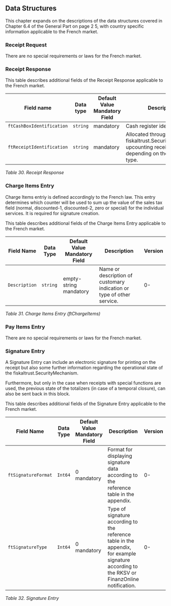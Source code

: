 ## Data Structures

This chapter expands on the descriptions of the data structures covered in Chapter <!-- TODO: Chapter reference --> <span class="underline">6.4</span> of the General Part on page 2 <!-- TODO: page references -->5, with country specific information applicable to the French market.

### Receipt Request

There are no special requirements or laws for the French market.

### Receipt Response

This table describes additional fields of the Receipt Response applicable to the French market.

| Field name                | Data type | Default Value Mandatory Field | Description                                                                                              | Version |
|---------------------------|-----------|-------------------------------|----------------------------------------------------------------------------------------------------------|---------|
| `ftCashBoxIdentification` | `string`  | mandatory                     | Cash register identification.                                                                            | 0-      |
| `ftReceiptIdentification` | `string`  | mandatory                     | Allocated through fiskaltrust.SecurityMechanism upcounting receipt number depending on the receipt type. | 0-      |

<span id="_Toc527986682" class="anchor"></span>*Table 30. Receipt Response*

### Charge Items Entry

Charge Items entriy is defined accordingly to the French law. This entry determines which counter will be used to sum up the value of the sales tax field (normal, discounted-1, discounted-2, zero or special) for the individual services. It is required for signature creation.

This table describes additional fields of the Charge Items Entry applicable to the French market.

| **Field Name** | **Data Type** | **Default Value Mandatory Field** | **Description**                                                       | **Version** |
|----------------|---------------|-----------------------------------|-----------------------------------------------------------------------|-------------|
| `Description`  | `string`      | empty-string<br />mandatory       | Name or description of customary indication or type of other service. | 0-          |

<span id="_Toc527986683" class="anchor"></span>*Table 31. Charge Items Entry (ftChargeItems)*

### Pay Items Entry

There are no special requirements or laws for the French market.

### Signature Entry

A Signature Entry can include an electronic signature for printing on the receipt but also some further information regarding the operational state of the fiskaltrust.SecurityMechanism.

Furthermore, but only in the case when receipts with special functions are used, the previous state of the totalizers (in case of a temporal closure), can also be sent back in this block.

This table describes additional fields of the Signature Entry applicable to the French market.

| **Field Name**      | **Data Type** | **Default Value**<br />**Mandatory Field** | **Description**                                                                                                                                                                       | **Version** |
|---------------------|---------------|--------------------------------------------|---------------------------------------------------------------------------------------------------------------------------------------------------------------------------------------|-------------|
| `ftSignatureFormat` | `Int64`       | 0<br />mandatory                           | Format for displaying signature data according to the reference table in the appendix.                                                        | 0-          |
| `ftSignatureType`   | `Int64`       | 0<br />mandatory                           | Type of signature according to the reference table in the appendix, for example signature according to the RKSV or FinanzOnline notification. | 0-          |

<span id="_Toc527986684" class="anchor"></span>*Table 32. Signature Entry*
